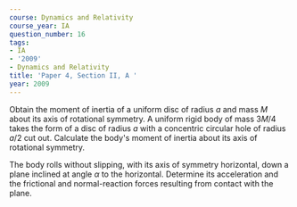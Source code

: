```yaml
---
course: Dynamics and Relativity
course_year: IA
question_number: 16
tags:
- IA
- '2009'
- Dynamics and Relativity
title: 'Paper 4, Section II, A '
year: 2009
---
```




Obtain the moment of inertia of a uniform disc of radius $a$ and mass $M$ about its axis of rotational symmetry. A uniform rigid body of mass $3 M / 4$ takes the form of a disc of radius $a$ with a concentric circular hole of radius $a / 2$ cut out. Calculate the body's moment of inertia about its axis of rotational symmetry.

The body rolls without slipping, with its axis of symmetry horizontal, down a plane inclined at angle $\alpha$ to the horizontal. Determine its acceleration and the frictional and normal-reaction forces resulting from contact with the plane.